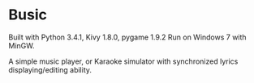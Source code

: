 # Busic

Built with Python 3.4.1, Kivy 1.8.0, pygame 1.9.2
Run on Windows 7 with MinGW.

A simple music player, or Karaoke simulator with synchronized lyrics displaying/editing ability. 
